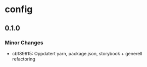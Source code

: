 # config

## 0.1.0

### Minor Changes

-   cb189915: Oppdatert yarn, package.json, storybook + generell refactoring
